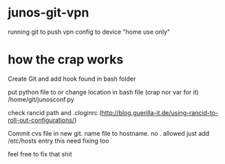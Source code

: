 # junos-git-vpn
running git to push vpn config to device "home use only"


# how the crap works

Create Git
and add hook found in bash folder

put python file to or change location in bash file (crap nor var for it)
/home/git/junosconf.py

check rancid path and .cloginrc
(http://blog.guerilla-it.de/using-rancid-to-roll-out-configurations/) 


Commit cvs file in new git. name file to hostname. no . allowed just add /etc/hosts entry this need fixing too


feel free to fix that shit

